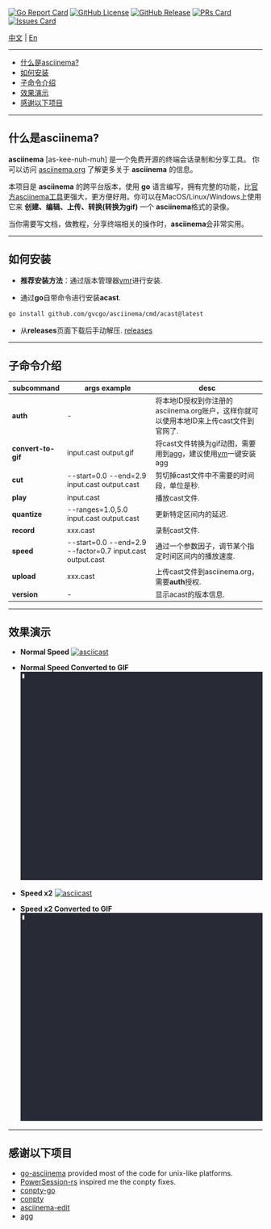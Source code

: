 [![Go Report Card](https://img.shields.io/badge/go%20report-A+-brightgreen.svg?style=for-the-badge)](https://github.com/gvcgo/asciinema)
[![GitHub License](https://img.shields.io/github/license/gvcgo/asciinema?style=for-the-badge)](LICENSE)
[![GitHub Release](https://img.shields.io/github/v/release/gvcgo/asciinema?display_name=tag&style=for-the-badge)](https://github.com/gvcgo/asciinema/releases)
[![PRs Card](https://img.shields.io/badge/PRs-acast-cyan.svg?style=for-the-badge)](https://github.com/gvcgo/asciinema/pulls)
[![Issues Card](https://img.shields.io/badge/Issues-acast-pink.svg?style=for-the-badge)](https://github.com/gvcgo/asciinema/issues)

[中文](https://github.com/gvcgo/asciinema/blob/main/docs/README_CN.md) | [En](https://github.com/gvcgo/asciinema)

------------

- [什么是asciinema?](#什么是asciinema)
- [如何安装](#如何安装)
- [子命令介绍](#子命令介绍)
- [效果演示](#效果演示)
- [感谢以下项目](#感谢以下项目)

------------
## 什么是asciinema?

**asciinema** [as-kee-nuh-muh] 是一个免费开源的终端会话录制和分享工具。
你可以访问 [asciinema.org](https://asciinema.org) 了解更多关于 **asciinema** 的信息。

本项目是 **asciinema** 的跨平台版本，使用 **go** 语言编写，拥有完整的功能，比[官方asciinema工具](https://github.com/asciinema/asciinema)更强大，更方便好用。你可以在MacOS/Linux/Windows上使用它来 **创建、编辑、上传、转换(转换为gif)** 一个 **asciinema**格式的录像。

当你需要写文档，做教程，分享终端相关的操作时，**asciinema**会非常实用。

------------
## 如何安装
- **推荐安装方法**：通过版本管理器[vmr](https://vdocs.vmr.us.kg/zh-cn/)进行安装.

- 通过**go**自带命令进行安装**acast**.
```bash
go install github.com/gvcgo/asciinema/cmd/acast@latest
```

- 从**releases**页面下载后手动解压.
[releases](https://github.com/gvcgo/asciinema/releases)

------------
## 子命令介绍
| subcommand | args example | desc |
|-------|-------|-------|
| **auth** | - | 将本地ID授权到你注册的asciinema.org账户，这样你就可以使用本地ID来上传cast文件到官网了. |
| **convert-to-gif** | input.cast output.gif | 将cast文件转换为gif动图，需要用到[agg](https://github.com/asciinema/agg)，建议使用[vm](https://github.com/gvcgo/version-manager)一键安装agg |
| **cut** | --start=0.0 --end=2.9 input.cast output.cast | 剪切掉cast文件中不需要的时间段，单位是秒. |
| **play** | input.cast | 播放cast文件. |
| **quantize** | --ranges=1.0,5.0 input.cast output.cast | 更新特定区间内的延迟. |
| **record** | xxx.cast | 录制cast文件. |
| **speed** | --start=0.0 --end=2.9 --factor=0.7 input.cast output.cast | 通过一个参数因子，调节某个指定时间区间内的播放速度. |
| **upload** | xxx.cast | 上传cast文件到asciinema.org，需要**auth**授权. |
| **version** | - | 显示acast的版本信息. |

------------
## 效果演示

- **Normal Speed**
[![asciicast](https://asciinema.org/a/651138.svg)](https://asciinema.org/a/651138)
- **Normal Speed Converted to GIF**
![normal](https://github.com/moqsien/img_repo/raw/main/test.gif)

- **Speed x2**
[![asciicast](https://asciinema.org/a/651140.svg)](https://asciinema.org/a/651140)
- **Speed x2 Converted to GIF**
![speedup](https://github.com/moqsien/img_repo/raw/main/test-speedup.gif)

------------

## 感谢以下项目

- [go-asciinema](https://github.com/securisec/asciinema) provided most of the code for unix-like platforms.
- [PowerSession-rs](https://github.com/Watfaq/PowerSession-rs) inspired me the conpty fixes.
- [conpty-go](https://github.com/qsocket/conpty-go)
- [conpty](https://github.com/UserExistsError/conpty)
- [asciinema-edit](https://github.com/cirocosta/asciinema-edit)
- [agg](https://github.com/asciinema/agg)
